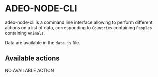 # ADEO-NODE-CLI

adeo-node-cli is a command line interface allowing to perform different actions on a list of data, corresponding to `Countries` containing `Peoples` containing `Animals`.

Data are available in the `data.js` file.

## Available actions
NO AVAILABLE ACTION